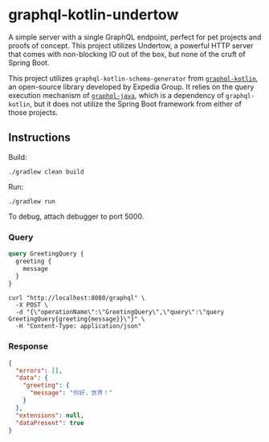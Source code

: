 # graphql-kotlin-undertow

A simple server with a single GraphQL endpoint, perfect for pet projects and proofs of concept. This project utilizes Undertow, a powerful HTTP server that comes with non-blocking IO out of the box, but none of the cruft of Spring Boot.

This project utilizes `graphql-kotlin-schema-generator` from [`graphql-kotlin`][gql-kt], an open-source library developed by Expedia Group. It relies on the query execution mechanism of [`graphql-java`][gql-java], which is a dependency of `graphql-kotlin`, but it does not utilize the Spring Boot framework from either of those projects.

[gql-kt]: https://github.com/ExpediaGroup/graphql-kotlin
[gql-java]: https://github.com/graphql-java/graphql-java

## Instructions

Build:

```
./gradlew clean build
```

Run:

```
./gradlew run
```

To debug, attach debugger to port 5000.

### Query

```graphql
query GreetingQuery {
  greeting {
    message
  }
}
```

```shell
curl "http://localhost:8080/graphql" \
  -X POST \
  -d "{\"operationName\":\"GreetingQuery\",\"query\":\"query GreetingQuery{greeting{message}}\"}" \
  -H "Content-Type: application/json" 
```

### Response

```json
{
  "errors": [],
  "data": {
    "greeting": {
      "message": "你好，世界！"
    }
  },
  "extensions": null,
  "dataPresent": true
}
```
